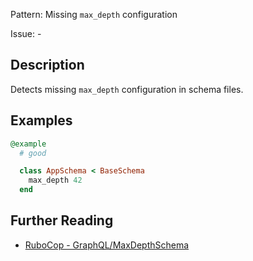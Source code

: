Pattern: Missing `max_depth` configuration

Issue: -

## Description

Detects missing `max_depth` configuration in schema files.

## Examples

```ruby
@example
  # good

  class AppSchema < BaseSchema
    max_depth 42
  end
```

## Further Reading

* [RuboCop - GraphQL/MaxDepthSchema](https://github.com/DmitryTsepelev/rubocop-graphql/blob/master/lib/rubocop/cop/graphql/max_depth_schema.rb)
